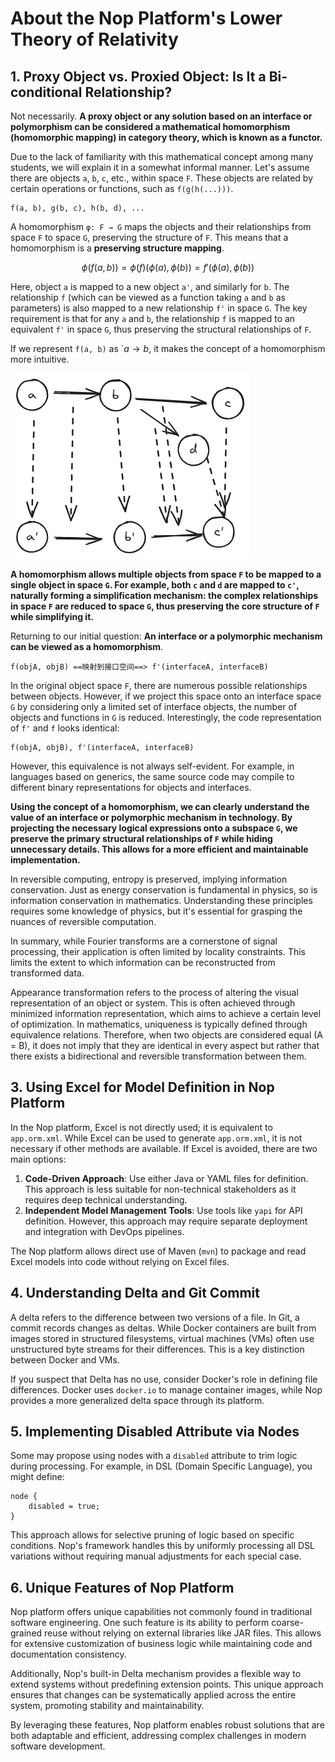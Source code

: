 # About the Nop Platform's Lower Theory of Relativity

## 1. Proxy Object vs. Proxied Object: Is It a Bi-conditional Relationship?

Not necessarily. **A proxy object or any solution based on an interface or polymorphism can be considered a mathematical homomorphism (homomorphic mapping) in category theory, which is known as a functor.**

Due to the lack of familiarity with this mathematical concept among many students, we will explain it in a somewhat informal manner. Let's assume there are objects `a`, `b`, `c`, etc., within space `F`. These objects are related by certain operations or functions, such as `f(g(h(...)))`.

```plaintext
f(a, b), g(b, c), h(b, d), ...
```

A homomorphism `φ: F → G` maps the objects and their relationships from space `F` to space `G`, preserving the structure of `F`. This means that a homomorphism is a **preserving structure mapping**.

$$
\phi(f(a,b)) = \phi(f)(\phi(a), \phi(b)) = f'(\phi(a), \phi(b))
$$

Here, object `a` is mapped to a new object `a'`, and similarly for `b`. The relationship `f` (which can be viewed as a function taking `a` and `b` as parameters) is also mapped to a new relationship `f'` in space `G`. The key requirement is that for any `a` and `b`, the relationship `f` is mapped to an equivalent `f'` in space `G`, thus preserving the structural relationships of `F`.

If we represent `f(a, b)` as `$a \rightarrow b$, it makes the concept of a homomorphism more intuitive.

![Homomorphic Mapping Example](nop/homomorphic.png)

**A homomorphism allows multiple objects from space `F` to be mapped to a single object in space `G`. For example, both `c` and `d` are mapped to `c'`, naturally forming a simplification mechanism: the complex relationships in space `F` are reduced to space `G`, thus preserving the core structure of `F` while simplifying it.**

Returning to our initial question: **An interface or a polymorphic mechanism can be viewed as a homomorphism**.

```plaintext
f(objA, objB) ==映射到接口空间==> f'(interfaceA, interfaceB)
```

In the original object space `F`, there are numerous possible relationships between objects. However, if we project this space onto an interface space `G` by considering only a limited set of interface objects, the number of objects and functions in `G` is reduced. Interestingly, the code representation of `f'` and `f` looks identical:

```
f(objA, objB), f'(interfaceA, interfaceB)
```

However, this equivalence is not always self-evident. For example, in languages based on generics, the same source code may compile to different binary representations for objects and interfaces.

**Using the concept of a homomorphism, we can clearly understand the value of an interface or polymorphic mechanism in technology. By projecting the necessary logical expressions onto a subspace `G`, we preserve the primary structural relationships of `F` while hiding unnecessary details. This allows for a more efficient and maintainable implementation.**

In reversible computing, entropy is preserved, implying information conservation. Just as energy conservation is fundamental in physics, so is information conservation in mathematics. Understanding these principles requires some knowledge of physics, but it's essential for grasping the nuances of reversible computation.

In summary, while Fourier transforms are a cornerstone of signal processing, their application is often limited by locality constraints. This limits the extent to which information can be reconstructed from transformed data.


Appearance transformation refers to the process of altering the visual representation of an object or system. This is often achieved through minimized information representation, which aims to achieve a certain level of optimization. In mathematics, uniqueness is typically defined through equivalence relations. Therefore, when two objects are considered equal (A = B), it does not imply that they are identical in every aspect but rather that there exists a bidirectional and reversible transformation between them.


## 3. Using Excel for Model Definition in Nop Platform

In the Nop platform, Excel is not directly used; it is equivalent to `app.orm.xml`. While Excel can be used to generate `app.orm.xml`, it is not necessary if other methods are available. If Excel is avoided, there are two main options:

1. **Code-Driven Approach**: Use either Java or YAML files for definition. This approach is less suitable for non-technical stakeholders as it requires deep technical understanding.
2. **Independent Model Management Tools**: Use tools like `yapi` for API definition. However, this approach may require separate deployment and integration with DevOps pipelines.

The Nop platform allows direct use of Maven (`mvn`) to package and read Excel models into code without relying on Excel files.


## 4. Understanding Delta and Git Commit

A delta refers to the difference between two versions of a file. In Git, a commit records changes as deltas. While Docker containers are built from images stored in structured filesystems, virtual machines (VMs) often use unstructured byte streams for their differences. This is a key distinction between Docker and VMs.

If you suspect that Delta has no use, consider Docker's role in defining file differences. Docker uses `docker.io` to manage container images, while Nop provides a more generalized delta space through its platform.


## 5. Implementing Disabled Attribute via Nodes

Some may propose using nodes with a `disabled` attribute to trim logic during processing. For example, in DSL (Domain Specific Language), you might define:

```dsl
node {
    disabled = true;
}
```

This approach allows for selective pruning of logic based on specific conditions. Nop's framework handles this by uniformly processing all DSL variations without requiring manual adjustments for each special case.


## 6. Unique Features of Nop Platform

Nop platform offers unique capabilities not commonly found in traditional software engineering. One such feature is its ability to perform coarse-grained reuse without relying on external libraries like JAR files. This allows for extensive customization of business logic while maintaining code and documentation consistency.

Additionally, Nop's built-in Delta mechanism provides a flexible way to extend systems without predefining extension points. This unique approach ensures that changes can be systematically applied across the entire system, promoting stability and maintainability.

By leveraging these features, Nop platform enables robust solutions that are both adaptable and efficient, addressing complex challenges in modern software development.

